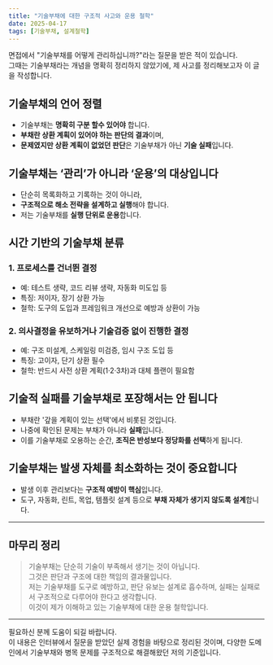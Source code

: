 ```yaml
---
title: "기술부채에 대한 구조적 사고와 운용 철학"
date: 2025-04-17
tags: [기술부채, 설계철학]
---
```


면접에서 "기술부채를 어떻게 관리하십니까?"라는 질문을 받은 적이 있습니다.  
그때는 기술부채라는 개념을 명확히 정리하지 않았기에, 제 사고를 정리해보고자 이 글을 작성합니다.

## 기술부채의 언어 정렬

- 기술부채는 **명확히 구분 할수 있어야** 합니다.
- **부채란 상환 계획이 있어야 하는 판단의 결과**이며,
- **문제였지만 상환 계획이 없었던 판단**은 기술부채가 아닌 **기술 실패**입니다.

## 기술부채는 ‘관리’가 아니라 ‘운용’의 대상입니다

- 단순히 목록화하고 기록하는 것이 아니라,
- **구조적으로 해소 전략을 설계하고 실행**해야 합니다.
- 저는 기술부채를 **실행 단위로 운용**합니다.

## 시간 기반의 기술부채 분류

### 1. 프로세스를 건너뛴 결정

- 예: 테스트 생략, 코드 리뷰 생략, 자동화 미도입 등
- 특징: 저이자, 장기 상환 가능
- 철학: 도구의 도입과 프레임워크 개선으로 예방과 상환이 가능

### 2. 의사결정을 유보하거나 기술검증 없이 진행한 결정

- 예: 구조 미설계, 스케일링 미검증, 임시 구조 도입 등
- 특징: 고이자, 단기 상환 필수
- 철학: 반드시 사전 상환 계획(1·2·3차)과 대체 플랜이 필요함

## 기술적 실패를 기술부채로 포장해서는 안 됩니다

- 부채란 '갚을 계획이 있는 선택'에서 비롯된 것입니다.
- 나중에 확인된 문제는 부채가 아니라 **실패**입니다.
- 이를 기술부채로 오용하는 순간, **조직은 반성보다 정당화를 선택**하게 됩니다.

## 기술부채는 발생 자체를 최소화하는 것이 중요합니다

- 발생 이후 관리보다는 **구조적 예방이 핵심**입니다.
- 도구, 자동화, 린트, 목업, 템플릿 설계 등으로 **부채 자체가 생기지 않도록 설계**합니다.

---

## 마무리 정리

> 기술부채는 단순히 기술이 부족해서 생기는 것이 아닙니다.  
> 그것은 판단과 구조에 대한 책임의 결과물입니다.  
> 저는 기술부채를 도구로 예방하고, 판단 유보는 설계로 흡수하며, 실패는 실패로서 구조적으로 다루어야 한다고 생각합니다.  
> 이것이 제가 이해하고 있는 기술부채에 대한 운용 철학입니다.

---

필요하신 분께 도움이 되길 바랍니다.  
이 내용은 인터뷰에서 질문을 받았던 실제 경험을 바탕으로 정리된 것이며, 다양한 도메인에서 기술부채와 병목 문제를 구조적으로 해결해왔던 저의 기준입니다.
